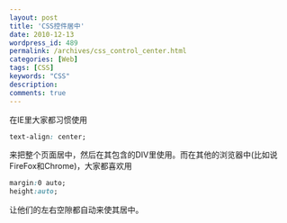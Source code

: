 ```yaml
---
layout: post
title: 'CSS控件居中'
date: 2010-12-13
wordpress_id: 489
permalink: /archives/css_control_center.html
categories: [Web]
tags: [CSS]
keywords: "CSS"
description: 
comments: true
---
```


在IE里大家都习惯使用   

``` css
text-align: center;
```

来把整个页面居中，然后在其包含的DIV里使用。而在其他的浏览器中(比如说FireFox和Chrome)，大家都喜欢用  

``` css
margin:0 auto;
height:auto;
```

让他们的左右空隙都自动来使其居中。


